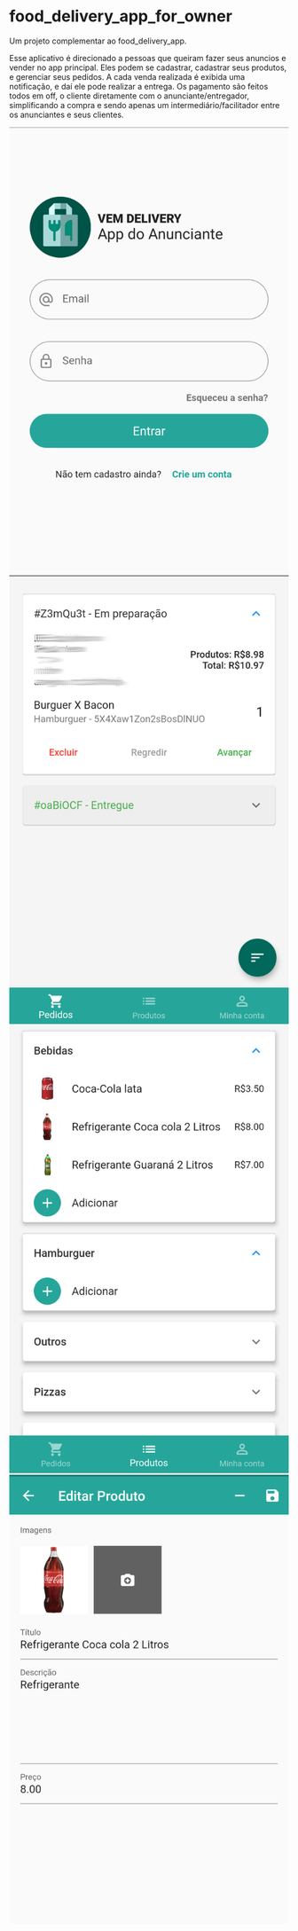 # food_delivery_app_for_owner

Um projeto complementar ao food_delivery_app.

Esse aplicativo é direcionado a pessoas que queiram fazer seus anuncios e vender no app principal. Eles podem se cadastrar, cadastrar seus produtos, e gerenciar seus pedidos. A cada venda realizada é exibida uma notificação, e daí ele pode realizar a entrega. Os pagamento são feitos todos em off, o cliente diretamente com o anunciante/entregador, simplificando a compra e sendo apenas um intermediário/facilitador entre os anunciantes e seus clientes.

![](https://github.com/eududalim/owner_food_delivery_app/blob/master/screenshots/screenshot.png?raw=true)
![](https://github.com/eududalim/owner_food_delivery_app/blob/master/screenshots/screenshot2.png?raw=true)
![](https://github.com/eududalim/owner_food_delivery_app/blob/master/screenshots/screenshot3.png?raw=true)
![](https://github.com/eududalim/owner_food_delivery_app/blob/master/screenshots/screenshot4.png?raw=true)
